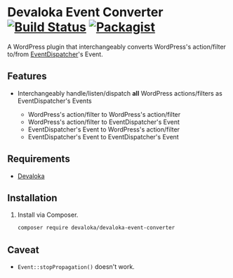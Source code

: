 # Devaloka Event Converter [![Build Status][travis-image]][travis-url] [![Packagist][packagist-image]][packagist-url]

A WordPress plugin that interchangeably converts WordPress's action/filter
to/from [EventDispatcher](https://github.com/devaloka/devaloka)'s Event.

## Features

*   Interchangeably handle/listen/dispatch **all** WordPress actions/filters
    as EventDispatcher's Events

    *   WordPress's action/filter to WordPress's action/filter
    *   WordPress's action/filter to EventDispatcher's Event
    *   EventDispatcher's Event to WordPress's action/filter
    *   EventDispatcher's Event to EventDispatcher's Event

## Requirements

*   [Devaloka](https://github.com/devaloka/devaloka)

## Installation

1.  Install via Composer.

    ```sh
    composer require devaloka/devaloka-event-converter
    ```

## Caveat

*   `Event::stopPropagation()` doesn't work.

[travis-image]: https://travis-ci.org/devaloka/devaloka-event-converter.svg?branch=master
[travis-url]: https://travis-ci.org/devaloka/devaloka-event-converter

[packagist-image]: https://img.shields.io/packagist/v/devaloka/devaloka-event-converter.svg
[packagist-url]: https://packagist.org/packages/devaloka/devaloka-event-converter
